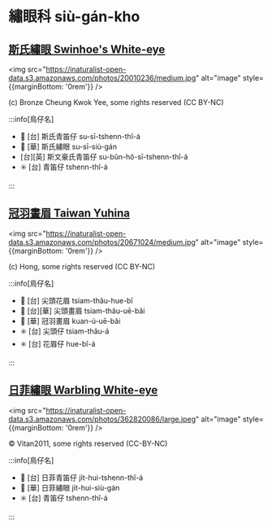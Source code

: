 # 繡眼科 siù-gán-kho

## [斯氏繡眼 Swinhoe's White-eye](https://ebird.org/species/swiwhe1)

<img src="https://inaturalist-open-data.s3.amazonaws.com/photos/20010236/medium.jpg" alt="image" style={{marginBottom: '0rem'}} />

<p className="image-caption">
(c) Bronze Cheung Kwok Yee, some rights reserved (CC BY-NC)
</p>

:::info[鳥仔名]

- 🎯 [台] 斯氏青笛仔 su-sī-tshenn-thî-á
- 🎯 [華] 斯氏繡眼 su-sī-siù-gán
- [台][英] 斯文豪氏青笛仔 su-bûn-hô-sī-tshenn-thî-á
- ✳️ [台] 青笛仔 tshenn-thî-á

:::

## [冠羽畫眉 Taiwan Yuhina](https://ebird.org/species/taiyuh1)

<img src="https://inaturalist-open-data.s3.amazonaws.com/photos/20671024/medium.jpg" alt="image" style={{marginBottom: '0rem'}} />

<p className="image-caption">
(c) Hong, some rights reserved (CC BY-NC)
</p>

:::info[鳥仔名]

- 🎯 [台] 尖頭花眉 tsiam-thâu-hue-bî
- 🎯 [台][華] 尖頭畫眉 tsiam-thâu-uē-bâi
- 🎯 [華] 冠羽畫眉 kuan-ú-uē-bâi
- ✳️ [台] 尖頭仔 tsiam-thâu-á
- ✳️ [台] 花眉仔 hue-bî-á

:::

## [日菲繡眼 Warbling White-eye](https://ebird.org/species/warwhe1)

<img src="https://inaturalist-open-data.s3.amazonaws.com/photos/362820086/large.jpeg" alt="image" style={{marginBottom: '0rem'}} />

<p className="image-caption">
© Vitan2011, some rights reserved (CC-BY-NC)
</p>

:::info[鳥仔名]

- 🎯 [台] 日菲青笛仔 ji̍t-hui-tshenn-thî-á
- 🎯 [華] 日菲繡眼 ji̍t-hui-siù-gán
- ✳️ [台] 青笛仔 tshenn-thî-á

:::
